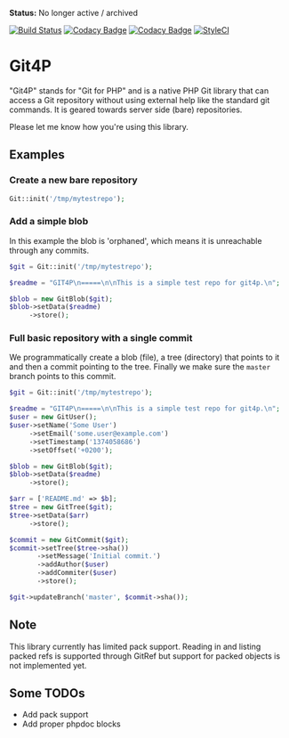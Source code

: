 
**Status:** No longer active / archived


[![Build Status](https://travis-ci.org/git4p/git4p.svg?branch=master)](https://travis-ci.org/git4p/git4p)
[![Codacy Badge](https://api.codacy.com/project/badge/coverage/0fcd1628445e421791b7a39bbefe41ff)](https://www.codacy.com/app/martijn-niji/git4p)
[![Codacy Badge](https://api.codacy.com/project/badge/grade/0fcd1628445e421791b7a39bbefe41ff)](https://www.codacy.com/app/martijn-niji/git4p)
[![StyleCI](https://styleci.io/repos/35836750/shield)](https://styleci.io/repos/35836750)

Git4P
=====

"Git4P" stands for "Git for PHP" and is a native PHP Git library that can access
a Git repository without using external help like the standard git commands. It
is geared towards server side (bare) repositories.

Please let me know how you're using this library.

Examples
--------

### Create a new bare repository

```php
Git::init('/tmp/mytestrepo');
```

### Add a simple blob

In this example the blob is 'orphaned', which means it is unreachable through any
commits.

```php
$git = Git::init('/tmp/mytestrepo');

$readme = "GIT4P\n=====\n\nThis is a simple test repo for git4p.\n";

$blob = new GitBlob($git);
$blob->setData($readme)
     ->store();
```

### Full basic repository with a single commit

We programmatically create a blob (file), a tree (directory) that points to it
and then a commit pointing to the tree. Finally we make sure the `master` branch
points to this commit.

```php
$git = Git::init('/tmp/mytestrepo');

$readme = "GIT4P\n=====\n\nThis is a simple test repo for git4p.\n";
$user = new GitUser();
$user->setName('Some User')
     ->setEmail('some.user@example.com')
     ->setTimestamp('1374058686')
     ->setOffset('+0200');

$blob = new GitBlob($git);
$blob->setData($readme)
     ->store();

$arr = ['README.md' => $b];
$tree = new GitTree($git);
$tree->setData($arr)
     ->store();

$commit = new GitCommit($git);
$commit->setTree($tree->sha())
       ->setMessage('Initial commit.')
       ->addAuthor($user)
       ->addCommiter($user)
       ->store();

$git->updateBranch('master', $commit->sha());
```

Note
----

This library currently has limited pack support. Reading in and listing packed
refs is supported through GitRef but support for packed objects is not implemented
yet.

Some TODOs
----------

- Add pack support
- Add proper phpdoc blocks
